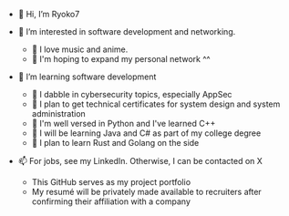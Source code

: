 - 👋 Hi, I’m Ryoko7
  
- 👀 I’m interested in software development and networking.
  - 🎀 I love music and anime.
  - 🎀 I'm hoping to expand my personal network ^^
  
- 🌱 I’m learning software development 
  - 🧶 I dabble in cybersecurity topics, especially AppSec
  - 🧶 I plan to get technical certificates for system design and system administration
  - 👑 I'm well versed in Python and I've learned C++
  - 🧶 I will be learning Java and C# as part of my college degree
  - 👑 I plan to learn Rust and Golang on the side

- 📫 For jobs, see my LinkedIn. Otherwise, I can be contacted on X
  - This GitHub serves as my project portfolio
  - My resumé will be privately made available to recruiters after confirming their affiliation with a company
